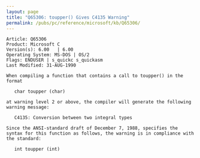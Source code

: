 ```yaml
---
layout: page
title: "Q65306: toupper() Gives C4135 Warning"
permalink: /pubs/pc/reference/microsoft/kb/Q65306/
---
```


	Article: Q65306
	Product: Microsoft C
	Version(s): 6.00   | 6.00
	Operating System: MS-DOS | OS/2
	Flags: ENDUSER | s_quickc s_quickasm
	Last Modified: 31-AUG-1990
	
	When compiling a function that contains a call to toupper() in the
	format
	
	   char toupper (char)
	
	at warning level 2 or above, the compiler will generate the following
	warning message:
	
	   C4135: Conversion between two integral types
	
	Since the ANSI-standard draft of December 7, 1988, specifies the
	syntax for this function as follows, the warning is in compliance with
	the standard:
	
	   int toupper (int)
